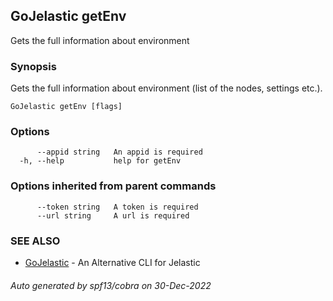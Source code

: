 ## GoJelastic getEnv

Gets the full information about environment

### Synopsis

Gets the full information about environment (list of the nodes, settings etc.).

```
GoJelastic getEnv [flags]
```

### Options

```
      --appid string   An appid is required
  -h, --help           help for getEnv
```

### Options inherited from parent commands

```
      --token string   A token is required
      --url string     A url is required
```

### SEE ALSO

* [GoJelastic](GoJelastic.md)	 - An Alternative CLI for Jelastic

###### Auto generated by spf13/cobra on 30-Dec-2022
